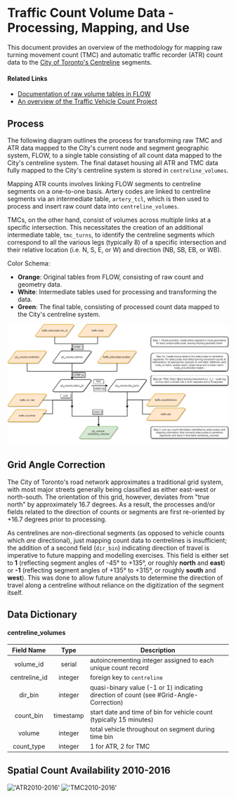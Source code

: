 # Traffic Count Volume Data - Processing, Mapping, and Use

This document provides an overview of the methodology for mapping raw turning movement count (TMC) and automatic traffic recorder (ATR) count data to the [City of Toronto's Centreline](http://www1.toronto.ca/wps/portal/contentonly?vgnextoid=9acb5f9cd70bb210VgnVCM1000003dd60f89RCRD) segments. 

#### Related Links
- [Documentation of raw volume tables in FLOW](https://github.com/CityofToronto/bdit_data-sources/tree/master/volumes)
- [An overview of the Traffic Vehicle Count Project](https://github.com/CityofToronto/bdit_volumes)

## Process
The following diagram outlines the process for transforming raw TMC and ATR data mapped to the City's current node and segment geographic system, FLOW, to a single table consisting of all count data mapped to the City's centreline system. The final dataset housing all ATR and TMC data fully mapped to the City's centreline system is stored in `centreline_volumes`.

Mapping ATR counts involves linking FLOW segments to centreline segments on a one-to-one basis. Artery codes are linked to centreline segments via an intermediate table, `artery_tcl`, which is then used to process and insert raw count data into `centreline_volumes`.

TMCs, on the other hand, consist of volumes across multiple links at a specific intersection. This necessitates the creation of an additional intermediate table, `tmc_turns`, to identify the centreline segments which correspond to all the various legs (typically 8) of a specific intersection and their relative location (i.e. N, S, E, or W) and direction (NB, SB, EB, or WB).

Color Schema:  
 - **Orange**: Original tables from FLOW, consisting of raw count and geometry data.
 - **White**: Intermediate tables used for processing and transforming the data.
 - **Green**: The final table, consisting of processed count data mapped to the City's centreline system.

!['process'](process.png)



## Grid Angle Correction
The City of Toronto's road network approximates a traditional grid system, with most major streets generally being classified as either east-west or north-south. The orientation of this grid, however, deviates from "true north" by approximately 16.7 degrees. As a result, the processes and/or fields related to the direction of counts or segments are first re-oriented by +16.7 degrees prior to processing.

As centrelines are non-directional segments (as opposed to vehicle counts which *are* directional), just mapping count data to centrelines is insufficient; the addition of a second field (`dir_bin`) indicating direction of travel is imperative to future mapping and modelling exercises. This field is either set to **1** (reflecting segment angles of -45° to +135°, or roughly **north** and **east**) or **-1** (reflecting segment angles of +135° to +315°, or roughly **south** and **west**). This was done to allow future analysts to determine the direction of travel along a centreline without reliance on the digitization of the segment itself.

## Data Dictionary
#### centreline_volumes
Field Name|Type|Description
:----------:|:----:|-----------
volume_id|serial|autoincrementing integer assigned to each unique count record
centreline_id|integer|foreign key to `centreline`
dir_bin|integer|quasi-binary value (-1 or 1) indicating direction of count (see #Grid-Angle-Correction)
count_bin|timestamp|start date and time of bin for vehicle count (typically 15 minutes)
volume|integer|total vehicle throughout on segment during time bin
count_type|integer|1 for ATR, 2 for TMC

## Spatial Count Availability 2010-2016
!['ATR2010-2016'](ATR2010-2016.png)
!['TMC2010-2016'](TMC2010-2016.png)